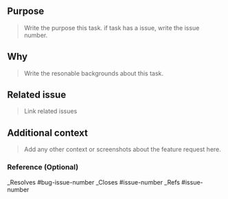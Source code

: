 ## Purpose

> Write the purpose this task. if task has a issue, write the issue number.

## Why

> Write the resonable backgrounds about this task.

## Related issue

> Link related issues

## Additional context

> Add any other context or screenshots about the feature request here.

### Reference (Optional)

_Resolves #bug-issue-number
_Closes #issue-number
_Refs #issue-number
